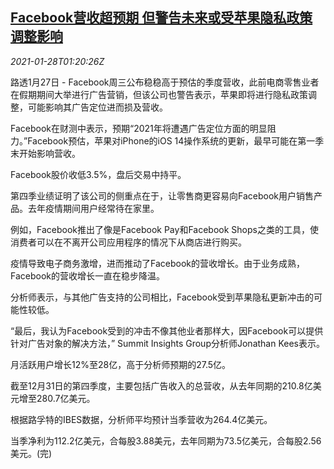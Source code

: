 <!--1611796997000-->
[Facebook营收超预期 但警告未来或受苹果隐私政策调整影响](https://cn.reuters.com/article/facebook-results-0127-wedn-idCNKBS29X05A)
------

<div><i>2021-01-28T01:20:26Z</i></div><p>路透1月27日 - Facebook周三公布稳稳高于预估的季度营收，此前电商零售业者在假期期间大举进行广告营销，但该公司也警告表示，苹果即将进行隐私政策调整，可能影响其广告定位进而损及营收。</p><p>Facebook在财测中表示，预期“2021年将遭遇广告定位方面的明显阻力。”Facebook预估，苹果对iPhone的iOS 14操作系统的更新，最早可能在第一季末开始影响营收。</p><p>Facebook股价收低3.5%，盘后交易中持平。</p><p>第四季业绩证明了该公司的侧重点在于，让零售商更容易向Facebook用户销售产品。去年疫情期间用户经常待在家里。</p><p>例如，Facebook推出了像是Facebook Pay和Facebook Shops之类的工具，使消费者可以在不离开公司应用程序的情况下从商店进行购买。</p><p>疫情导致电子商务激增，进而推动了Facebook的营收增长。由于业务成熟，Facebook的营收增长一直在稳步降温。</p><p>分析师表示，与其他广告支持的公司相比，Facebook受到苹果隐私更新冲击的可能性较低。</p><p>“最后，我认为Facebook受到的冲击不像其他业者那样大，因Facebook可以提供针对广告对象的解决方法，” Summit Insights Group分析师Jonathan Kees表示。</p><p>月活跃用户增长12%至28亿，高于分析师预期的27.5亿。</p><p>截至12月31日的第四季度，主要包括广告收入的总营收，从去年同期的210.8亿美元增至280.7亿美元。</p><p>根据路孚特的IBES数据，分析师平均预计当季营收为264.4亿美元。</p><p>当季净利为112.2亿美元，合每股3.88美元，去年同期为73.5亿美元，合每股2.56美元。(完)</p>
